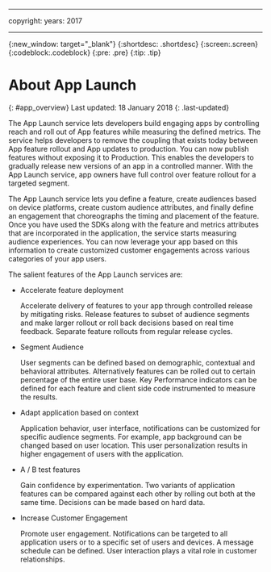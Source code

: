 ----

copyright:
 years: 2017

---

{:new_window: target="_blank"}
{:shortdesc: .shortdesc}
{:screen:.screen}
{:codeblock:.codeblock}
{:pre: .pre}
{:tip: .tip}

# About App Launch
{: #app_overview}
Last updated: 18 January 2018
{: .last-updated}

The App Launch service lets developers build engaging apps by controlling reach and roll out of App features while measuring the defined metrics. The service helps developers to remove the coupling that exists today between App feature rollout and App updates to production. You can now publish features without exposing it to Production. This enables the developers to gradually release new versions of an app in a controlled manner. With the App Launch service, app owners have full control over feature rollout for a targeted segment.

The App Launch service lets you define a feature, create audiences based on device platforms, create custom audience attributes, and finally define an engagement that choreographs the timing and placement of the feature. Once you have used the SDKs along with the feature and metrics attributes that are incorporated in the application, the service starts measuring audience experiences. You can now leverage your app based on this information to create customized customer engagements across various categories of your app users. 

The salient features of the App Launch services are:

* Accelerate feature deployment

    Accelerate delivery of features to your app through controlled release by mitigating risks. Release features to subset of audience segments and make larger rollout or roll back decisions based on real time feedback. Separate feature rollouts from regular release cycles.

* Segment Audience

    User segments can be defined based on demographic, contextual and behavioral attributes. Alternatively features can be rolled out to certain percentage of the entire user base. Key Performance indicators can be defined for each feature and client side code instrumented to measure the results.

* Adapt application based on context

    Application behavior, user interface, notifications can be customized for specific audience segments. For example, app background can be changed based on user location. This user personalization results in higher engagement of users with the application.

* A / B test features

    Gain confidence by experimentation. Two variants of application features can be compared against each other by rolling out both at the same time. Decisions can be made based on hard data.
	
* Increase Customer Engagement

    Promote user engagement. Notifications can be targeted to all application users or to a specific set of users and devices. A message schedule can be defined. User interaction plays a vital role in customer relationships. 
	
	